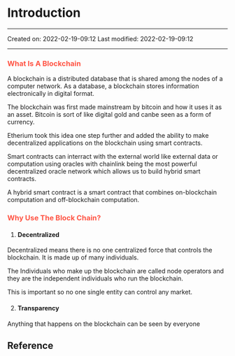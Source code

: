 # Introduction
___

Created on: 2022-02-19-09:12
Last modified: 2022-02-19-09:12

___

### <span style="color: #ff5545;text-transform: capitalize;">What is a blockchain</span>

A blockchain is a distributed database that is shared among the nodes of a computer network. As a database, a blockchain stores information electronically in digital format.

The blockchain was first made mainstream by bitcoin and how it uses it as an asset. Bitcoin is sort of like digital gold and canbe seen as a form of currency.

Etherium took this idea one step further and added the ability to make decentralized applications on the blockchain using smart contracts. 

Smart contracts can interract with the external world like external data or computation using oracles with chainlink being the most powerful decentralized oracle network which allows us to build hybrid smart contracts.

A hybrid smart contract is a smart contract that combines on-blockchain computation and off-blockchain computation.

### <span style="color: #ff5545;text-transform: capitalize;">Why use the block chain?</span>

1. #### Decentralized

Decentralized means there is no one centralized force that controls the blockchain. It is made up of many individuals.

The Individuals who make up the blockchain are called node operators and they are the independent individuals who run the blockchain.

This is important so no one single entity can control any market.

2. #### Transparency

Anything that happens on the blockchain can be seen by everyone

## Reference